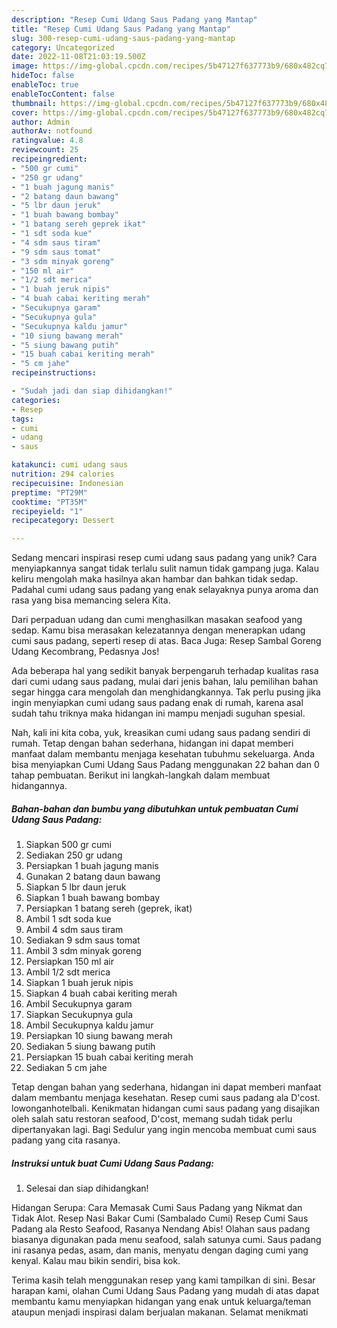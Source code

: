 ```yaml
---
description: "Resep Cumi Udang Saus Padang yang Mantap"
title: "Resep Cumi Udang Saus Padang yang Mantap"
slug: 300-resep-cumi-udang-saus-padang-yang-mantap
category: Uncategorized
date: 2022-11-08T21:03:19.500Z
image: https://img-global.cpcdn.com/recipes/5b47127f637773b9/680x482cq70/cumi-udang-saus-padang-foto-resep-utama.jpg
hideToc: false
enableToc: true
enableTocContent: false
thumbnail: https://img-global.cpcdn.com/recipes/5b47127f637773b9/680x482cq70/cumi-udang-saus-padang-foto-resep-utama.jpg
cover: https://img-global.cpcdn.com/recipes/5b47127f637773b9/680x482cq70/cumi-udang-saus-padang-foto-resep-utama.jpg
author: Admin
authorAv: notfound
ratingvalue: 4.8
reviewcount: 25
recipeingredient:
- "500 gr cumi"
- "250 gr udang"
- "1 buah jagung manis"
- "2 batang daun bawang"
- "5 lbr daun jeruk"
- "1 buah bawang bombay"
- "1 batang sereh geprek ikat"
- "1 sdt soda kue"
- "4 sdm saus tiram"
- "9 sdm saus tomat"
- "3 sdm minyak goreng"
- "150 ml air"
- "1/2 sdt merica"
- "1 buah jeruk nipis"
- "4 buah cabai keriting merah"
- "Secukupnya garam"
- "Secukupnya gula"
- "Secukupnya kaldu jamur"
- "10 siung bawang merah"
- "5 siung bawang putih"
- "15 buah cabai keriting merah"
- "5 cm jahe"
recipeinstructions:

- "Sudah jadi dan siap dihidangkan!"
categories:
- Resep
tags:
- cumi
- udang
- saus

katakunci: cumi udang saus 
nutrition: 294 calories
recipecuisine: Indonesian
preptime: "PT29M"
cooktime: "PT35M"
recipeyield: "1"
recipecategory: Dessert

---
```





Sedang mencari inspirasi resep cumi udang saus padang yang unik? Cara menyiapkannya sangat tidak terlalu sulit namun tidak gampang juga. Kalau keliru mengolah maka hasilnya akan hambar dan bahkan tidak sedap. Padahal cumi udang saus padang yang enak selayaknya punya aroma dan rasa yang bisa memancing selera Kita.





Dari perpaduan udang dan cumi menghasilkan masakan seafood yang sedap. Kamu bisa merasakan kelezatannya dengan menerapkan udang cumi saus padang, seperti resep di atas. Baca Juga: Resep Sambal Goreng Udang Kecombrang, Pedasnya Jos!

Ada beberapa hal yang sedikit banyak berpengaruh terhadap kualitas rasa dari cumi udang saus padang, mulai dari jenis bahan, lalu pemilihan bahan segar hingga cara mengolah dan menghidangkannya. Tak perlu pusing jika ingin menyiapkan cumi udang saus padang enak di rumah, karena asal sudah tahu triknya maka hidangan ini mampu menjadi suguhan spesial.






Nah, kali ini kita coba, yuk, kreasikan cumi udang saus padang sendiri di rumah. Tetap dengan bahan sederhana, hidangan ini dapat memberi manfaat dalam membantu menjaga kesehatan tubuhmu sekeluarga. Anda bisa menyiapkan Cumi Udang Saus Padang menggunakan 22 bahan dan 0 tahap pembuatan. Berikut ini langkah-langkah dalam membuat hidangannya.

<!--inarticleads1-->

##### Bahan-bahan dan bumbu yang dibutuhkan untuk pembuatan Cumi Udang Saus Padang:

1. Siapkan 500 gr cumi
1. Sediakan 250 gr udang
1. Persiapkan 1 buah jagung manis
1. Gunakan 2 batang daun bawang
1. Siapkan 5 lbr daun jeruk
1. Siapkan 1 buah bawang bombay
1. Persiapkan 1 batang sereh (geprek, ikat)
1. Ambil 1 sdt soda kue
1. Ambil 4 sdm saus tiram
1. Sediakan 9 sdm saus tomat
1. Ambil 3 sdm minyak goreng
1. Persiapkan 150 ml air
1. Ambil 1/2 sdt merica
1. Siapkan 1 buah jeruk nipis
1. Siapkan 4 buah cabai keriting merah
1. Ambil Secukupnya garam
1. Siapkan Secukupnya gula
1. Ambil Secukupnya kaldu jamur
1. Persiapkan 10 siung bawang merah
1. Sediakan 5 siung bawang putih
1. Persiapkan 15 buah cabai keriting merah
1. Sediakan 5 cm jahe


Tetap dengan bahan yang sederhana, hidangan ini dapat memberi manfaat dalam membantu menjaga kesehatan. Resep cumi saus padang ala D&#39;cost. lowonganhotelbali. Kenikmatan hidangan cumi saus padang yang disajikan oleh salah satu restoran seafood, D&#39;cost, memang sudah tidak perlu dipertanyakan lagi. Bagi Sedulur yang ingin mencoba membuat cumi saus padang yang cita rasanya. 

<!--inarticleads2-->

##### Instruksi untuk buat Cumi Udang Saus Padang:


1. Selesai dan siap dihidangkan!

Hidangan Serupa: Cara Memasak Cumi Saus Padang yang Nikmat dan Tidak Alot. Resep Nasi Bakar Cumi (Sambalado Cumi) Resep Cumi Saus Padang ala Resto Seafood, Rasanya Nendang Abis! Olahan saus padang biasanya digunakan pada menu seafood, salah satunya cumi. Saus padang ini rasanya pedas, asam, dan manis, menyatu dengan daging cumi yang kenyal. Kalau mau bikin sendiri, bisa kok. 

Terima kasih telah menggunakan resep yang kami tampilkan di sini. Besar harapan kami, olahan Cumi Udang Saus Padang yang mudah di atas dapat membantu kamu menyiapkan hidangan yang enak untuk keluarga/teman ataupun menjadi inspirasi dalam berjualan makanan. Selamat menikmati
